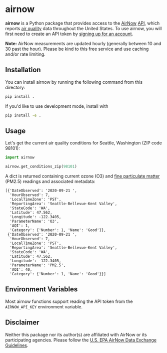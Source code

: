 # airnow

**airnow** is a Python package that provides access to the [AirNow](https://www.airnow.gov) [API](https://docs.airnowapi.org), which reports [air quality](https://docs.airnowapi.org/aq101) data throughout the United States.
To use airnow, you will first need to create an API token by [signing up for an account](https://docs.airnowapi.org/account/request/).

**Note:** AirNow measurements are updated hourly (generally between 10 and 30 past the hour).
Please be kind to this free service and use caching and/or rate limiting.


## Installation

You can install airnow by running the following command from this directory:

```sh
pip install .
```

If you'd like to use development mode, install with

```sh
pip install -e .
```

## Usage

Let's get the current air quality conditions for Seattle, Washington (ZIP code 98101):

```py
import airnow

airnow.get_conditions_zip(98101)
```

A dict is returned containing current ozone (O3) and [fine particulate matter](https://en.wikipedia.org/wiki/Particulates#Size,_shape_and_solubility_matter) (PM2.5) readings and associated metadata:

```
[{'DateObserved': '2020-09-21 ',
  'HourObserved': 7,
  'LocalTimeZone': 'PST',
  'ReportingArea': 'Seattle-Bellevue-Kent Valley',
  'StateCode': 'WA',
  'Latitude': 47.562,
  'Longitude': -122.3405,
  'ParameterName': 'O3',
  'AQI': 1,
  'Category': {'Number': 1, 'Name': 'Good'}},
 {'DateObserved': '2020-09-21 ',
  'HourObserved': 7,
  'LocalTimeZone': 'PST',
  'ReportingArea': 'Seattle-Bellevue-Kent Valley',
  'StateCode': 'WA',
  'Latitude': 47.562,
  'Longitude': -122.3405,
  'ParameterName': 'PM2.5',
  'AQI': 40,
  'Category': {'Number': 1, 'Name': 'Good'}}]
```


## Environment Variables

Most airnow functions support reading the API token from the `AIRNOW_API_KEY` environment variable.


## Disclaimer

Neither this package nor its author(s) are affiliated with AirNow or its participating agencies.
Please follow the [U.S. EPA AirNow Data Exchange Guidelines](https://docs.airnowapi.org/docs/DataUseGuidelines.pdf). 
